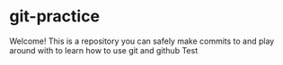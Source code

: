 # git-practice

Welcome! This is a repository you can safely make commits to and play around with to learn how to use git and github
Test
